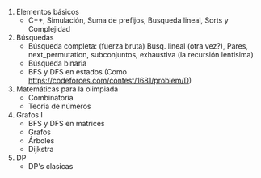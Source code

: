 1) Elementos básicos 
   - C++, Simulación, Suma de prefijos, Busqueda lineal, Sorts y Complejidad
2) Búsquedas 
   - Búsqueda completa: (fuerza bruta) Busq. lineal (otra vez?), Pares, next_permutation, subconjuntos, exhaustiva (la recursión lentisima)
   - Búsqueda binaria
   - BFS y DFS en estados (Como https://codeforces.com/contest/1681/problem/D)
3) Matemáticas para la olimpiada
    - Combinatoria
    - Teoría de números         
4) Grafos I
    - BFS y DFS en matrices     
    - Grafos
    - Árboles
    - Dijkstra
5) DP
    - DP's clasicas   

